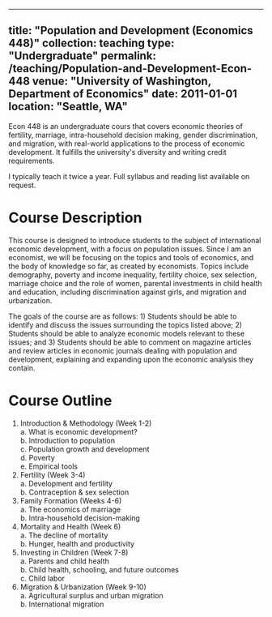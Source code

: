 
---
title: "Population and Development (Economics 448)"
collection: teaching
type: "Undergraduate"
permalink: /teaching/Population-and-Development-Econ-448
venue: "University of Washington, Department of Economics"
date: 2011-01-01
location: "Seattle, WA"
---

Econ 448 is an undergraduate cours that covers economic theories of fertility, marriage, intra-household decision making, gender discrimination, and migration, with real-world applications to the process of economic development.  It fulfills the university's diversity and writing credit requirements.

I typically teach it twice a year.  Full syllabus and reading list available on request.

Course Description
======
This course is designed to introduce students to the subject of international economic development, with a focus on population issues.  Since I am an economist, we will be focusing on the topics and tools of economics, and the body of knowledge so far, as created by economists.  Topics include demography, poverty and income inequality, fertility choice, sex selection, marriage choice and the role of women, parental investments in child health and education, including discrimination against girls, and migration and urbanization. 

The goals of the course are as follows: 1) Students should be able to identify and discuss the issues surrounding the topics listed above; 2) Students should be able to analyze economic models relevant to these issues; and 3) Students should be able to comment on magazine articles and review articles in economic journals dealing with population and development, explaining and expanding upon the economic analysis they contain.

Course Outline
======
1.	Introduction & Methodology (Week 1-2) <br>
  a. What is economic development? <br>
  b.	Introduction to population <br>
  c.	Population growth and development <br>
  d.	Poverty <br>
  e.	Empirical tools <br>
2.	Fertility (Week 3-4) <br>
  a.	Development and fertility <br>
  b.	Contraception & sex selection <br>
3.	Family Formation (Weeks 4-6) <br>
  a.	The economics of marriage <br>
  b.	Intra-household decision-making <br>
4.	Mortality and Health (Week 6) <br>
  a.	The decline of mortality <br>
  b.	Hunger, health and productivity <br>
5.	Investing in Children (Week 7-8) <br>
  a.	Parents and child health <br>
  b.	Child health, schooling, and future outcomes <br>
  c.	Child labor <br>
6.	Migration & Urbanization (Week 9-10) <br>
  a.	Agricultural surplus and urban migration <br>
  b.	International migration <br>

